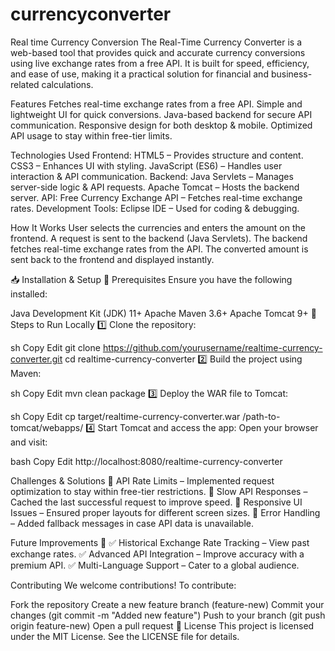 # currencyconverter
Real time Currency Conversion
The Real-Time Currency Converter is a web-based tool that provides quick and accurate currency conversions using live exchange rates from a free API. It is built for speed, efficiency, and ease of use, making it a practical solution for financial and business-related calculations.

Features
 Fetches real-time exchange rates from a free API.
 Simple and lightweight UI for quick conversions.
 Java-based backend for secure API communication.
 Responsive design for both desktop & mobile.
 Optimized API usage to stay within free-tier limits.

Technologies Used
Frontend:
HTML5 – Provides structure and content.
CSS3 – Enhances UI with styling.
JavaScript (ES6) – Handles user interaction & API communication.
Backend:
Java Servlets – Manages server-side logic & API requests.
Apache Tomcat – Hosts the backend server.
API:
Free Currency Exchange API – Fetches real-time exchange rates.
Development Tools:
Eclipse IDE – Used for coding & debugging.

How It Works
User selects the currencies and enters the amount on the frontend.
A request is sent to the backend (Java Servlets).
The backend fetches real-time exchange rates from the API.
The converted amount is sent back to the frontend and displayed instantly.

📥 Installation & Setup
🔹 Prerequisites
Ensure you have the following installed:

Java Development Kit (JDK) 11+
Apache Maven 3.6+
Apache Tomcat 9+
🔹 Steps to Run Locally
1️⃣ Clone the repository:

sh
Copy
Edit
git clone https://github.com/yourusername/realtime-currency-converter.git
cd realtime-currency-converter
2️⃣ Build the project using Maven:

sh
Copy
Edit
mvn clean package
3️⃣ Deploy the WAR file to Tomcat:

sh
Copy
Edit
cp target/realtime-currency-converter.war /path-to-tomcat/webapps/
4️⃣ Start Tomcat and access the app:
Open your browser and visit:

bash
Copy
Edit
http://localhost:8080/realtime-currency-converter

Challenges & Solutions
🔹 API Rate Limits – Implemented request optimization to stay within free-tier restrictions.
🔹 Slow API Responses – Cached the last successful request to improve speed.
🔹 Responsive UI Issues – Ensured proper layouts for different screen sizes.
🔹 Error Handling – Added fallback messages in case API data is unavailable.

 Future Improvements 🚀
✅ Historical Exchange Rate Tracking – View past exchange rates.
✅ Advanced API Integration – Improve accuracy with a premium API.
✅ Multi-Language Support – Cater to a global audience.

Contributing
We welcome contributions! To contribute:

Fork the repository
Create a new feature branch (feature-new)
Commit your changes (git commit -m "Added new feature")
Push to your branch (git push origin feature-new)
Open a pull request
📜 License
This project is licensed under the MIT License. See the LICENSE file for details.

